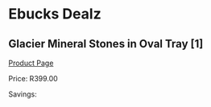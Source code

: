 
# Ebucks Dealz
## Glacier Mineral Stones in Oval Tray [1]
[Product Page](https://www.ebucks.com/web/shop/productSelected.do?prodId=1067627491&catId=704984344)

Price: R399.00

Savings: 


	
